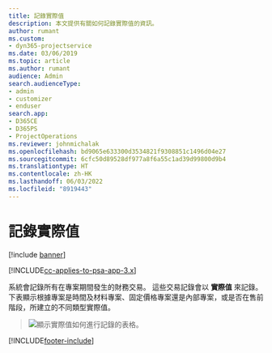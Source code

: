 ```yaml
---
title: 記錄實際值
description: 本文提供有關如何記錄實際值的資訊。
author: rumant
ms.custom:
- dyn365-projectservice
ms.date: 03/06/2019
ms.topic: article
ms.author: rumant
audience: Admin
search.audienceType:
- admin
- customizer
- enduser
search.app:
- D365CE
- D365PS
- ProjectOperations
ms.reviewer: johnmichalak
ms.openlocfilehash: bd9065e633300d3534821f9308851c1496d04e27
ms.sourcegitcommit: 6cfc50d89528df977a8f6a55c1ad39d99800d9b4
ms.translationtype: HT
ms.contentlocale: zh-HK
ms.lasthandoff: 06/03/2022
ms.locfileid: "8919443"
---
```

# <a name="recording-actuals"></a>記錄實際值 

[!include [banner](../includes/psa-now-project-operations.md)]

[!INCLUDE[cc-applies-to-psa-app-3.x](../includes/cc-applies-to-psa-app-3x.md)]

系統會記錄所有在專案期間發生的財務交易。 這些交易記錄會以 **實際值** 來記錄。 下表顯示根據專案是時間及材料專案、固定價格專案還是內部專案，或是否在售前階段，所建立的不同類型實際值。

> ![顯示實際值如何進行記錄的表格。](media/advanced-table2.png)


[!INCLUDE[footer-include](../includes/footer-banner.md)]
